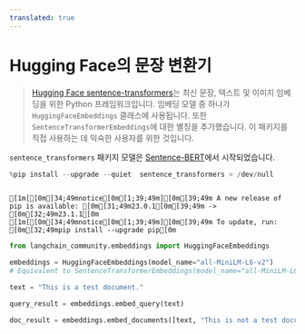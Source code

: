 ```yaml
---
translated: true
---
```


# Hugging Face의 문장 변환기

>[Hugging Face sentence-transformers](https://huggingface.co/sentence-transformers)는 최신 문장, 텍스트 및 이미지 임베딩을 위한 Python 프레임워크입니다.
>임베딩 모델 중 하나가 `HuggingFaceEmbeddings` 클래스에 사용됩니다.
>또한 `SentenceTransformerEmbeddings`에 대한 별칭을 추가했습니다. 이 패키지를 직접 사용하는 데 익숙한 사용자를 위한 것입니다.

`sentence_transformers` 패키지 모델은 [Sentence-BERT](https://arxiv.org/abs/1908.10084)에서 시작되었습니다.

```python
%pip install --upgrade --quiet  sentence_transformers > /dev/null
```

```output

[1m[[0m[34;49mnotice[0m[1;39;49m][0m[39;49m A new release of pip is available: [0m[31;49m23.0.1[0m[39;49m -> [0m[32;49m23.1.1[0m
[1m[[0m[34;49mnotice[0m[1;39;49m][0m[39;49m To update, run: [0m[32;49mpip install --upgrade pip[0m
```

```python
from langchain_community.embeddings import HuggingFaceEmbeddings
```

```python
embeddings = HuggingFaceEmbeddings(model_name="all-MiniLM-L6-v2")
# Equivalent to SentenceTransformerEmbeddings(model_name="all-MiniLM-L6-v2")
```

```python
text = "This is a test document."
```

```python
query_result = embeddings.embed_query(text)
```

```python
doc_result = embeddings.embed_documents([text, "This is not a test document."])
```

